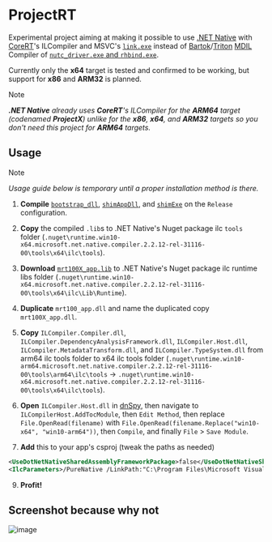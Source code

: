 # ProjectRT
Experimental project aiming at making it possible to use [.NET Native](https://learn.microsoft.com/en-us/windows/uwp/dotnet-native/) with [CoreRT](https://github.com/dotnet/corert)'s ILCompiler and MSVC's [`link.exe`](https://learn.microsoft.com/en-us/cpp/build/reference/linking?view=msvc-170) instead of [Bartok](https://en.turkcewiki.org/wiki/Bartok_(compiler))/[Triton](https://web.archive.org/web/20201130194915/https://channel9.msdn.com/Shows/Going+Deep/Mani-Ramaswamy-and-Peter-Sollich-Inside-Compiler-in-the-Cloud-and-MDIL) [MDIL](https://www.freepatentsonline.com/y2011/0258615.html) Compiler of [`nutc_driver.exe` and `rhbind.exe`](https://web.archive.org/web/2020/https://channel9.msdn.com/Shows/Going+Deep/Inside-NET-Native).

Currently only the __x64__ target is tested and confirmed to be working, but support for __x86__ and __ARM32__ is planned.
> [!NOTE] 
> *__.NET Native__ already uses __CoreRT__'s ILCompiler for the __ARM64__ target (codenamed **ProjectX**) unlike for the __x86__, __x64__, and __ARM32__ targets so you don't need this project for __ARM64__ targets.*

## Usage
> [!NOTE]  
> *Usage guide below is temporary until a proper installation method is there.*

1. **Compile** [`bootstrap_dll`](https://github.com/ahmed605/ProjectRT/tree/master/bootstrap_dll), [`shimAppDll`](https://github.com/ahmed605/ProjectRT/tree/master/shimAppDll), and [`shimExe`](https://github.com/ahmed605/ProjectRT/tree/master/shimExe) on the `Release` configuration.

2. **Copy** the compiled `.lib`s to .NET Native's Nuget package ilc `tools` folder (`.nuget\runtime.win10-x64.microsoft.net.native.compiler.2.2.12-rel-31116-00\tools\x64\ilc\tools`).

3. **Download** [`mrt100X_app.lib`](https://github.com/ahmed605/ProjectRT/raw/master/Libs/x64/mrt100X_app.lib) to .NET Native's Nuget package ilc runtime libs folder (`.nuget\runtime.win10-x64.microsoft.net.native.compiler.2.2.12-rel-31116-00\tools\x64\ilc\Lib\Runtime`).

4. **Duplicate** `mrt100_app.dll` and name the duplicated copy `mrt100X_app.dll`.

5. **Copy** `ILCompiler.Compiler.dll`, `ILCompiler.DependencyAnalysisFramework.dll`, `ILCompiler.Host.dll`, `ILCompiler.MetadataTransform.dll`, and `ILCompiler.TypeSystem.dll` from arm64 ilc tools folder to x64 ilc tools folder (`.nuget\runtime.win10-arm64.microsoft.net.native.compiler.2.2.12-rel-31116-00\tools\arm64\ilc\tools` -> `.nuget\runtime.win10-x64.microsoft.net.native.compiler.2.2.12-rel-31116-00\tools\x64\ilc\tools`).

6. **Open** `ILCompiler.Host.dll` in [dnSpy](https://github.com/dnSpyEx/dnSpy), then navigate to `ILCompilerHost.AddTocModule`, then `Edit Method`, then replace `File.OpenRead(filename)` with `File.OpenRead(filename.Replace("win10-x64", "win10-arm64"))`, then `Compile`, and finally `File` > `Save Module`.

7. **Add** this to your app's csproj (tweak the paths as needed)
```xml
<UseDotNetNativeSharedAssemblyFrameworkPackage>false</UseDotNetNativeSharedAssemblyFrameworkPackage>
<IlcParameters>/PureNative /LinkPath:"C:\Program Files\Microsoft Visual Studio\2022\Enterprise\VC\Tools\MSVC\14.38.33130\bin\Hostx64\x64" /NativeLibPath:"C:\Program Files (x86)\Windows Kits\10\Lib\10.0.22621.0\um\x64"</IlcParameters>
```

9. **Profit!**

## Screenshot because why not
![image](https://github.com/ahmed605/ProjectRT/assets/34550324/4b764ead-490c-477a-920b-282be408713c)
